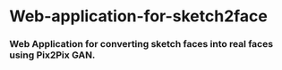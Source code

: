 # Web-application-for-sketch2face
### Web Application for converting sketch faces into real faces using Pix2Pix GAN.
